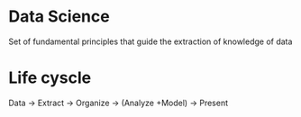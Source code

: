 # Data Science
Set of fundamental principles that guide the extraction of knowledge of data
# Life cyscle

Data -> Extract -> Organize -> (Analyze +Model) -> Present